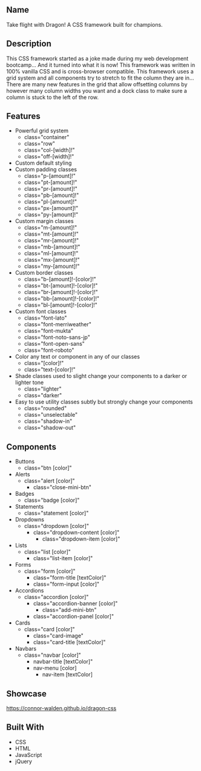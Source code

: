 ## Name
Take flight with Dragon! A CSS framework built for champions.

## Description
This CSS framework started as a joke made during my web development bootcamp... And it turned into what it is now! This framework was written in 100% vanilla CSS and is cross-browser compatible. This framework uses a grid system and all components try to stretch to fit the column they are in... There are many new features in the grid that allow offsetting columns by however many column widths you want and a dock class to make sure a column is stuck to the left of the row. 

## Features
- Powerful grid system
  - class="container"
  - class="row"
  - class="col-[width]!"
  - class="off-[width]!"
- Custom default styling
- Custom padding classes
  - class="p-[amount]!"
  - class="pt-[amount]!"
  - class="pr-[amount]!"
  - class="pb-[amount]!"
  - class="pl-[amount]!"
  - class="px-[amount]!"
  - class="py-[amount]!"
- Custom margin classes
  - class="m-[amount]!"
  - class="mt-[amount]!"
  - class="mr-[amount]!"
  - class="mb-[amount]!"
  - class="ml-[amount]!"
  - class="mx-[amount]!"
  - class="my-[amount]!"
- Custom border classes
  - class="b-[amount]!-[color]!"
  - class="bt-[amount]!-[color]!"
  - class="br-[amount]!-[color]!"
  - class="bb-[amount]!-[color]!"
  - class="bl-[amount]!-[color]!"
- Custom font classes
  - class="font-lato"        
  - class="font-merriweather"
  - class="font-mukta"       
  - class="font-noto-sans-jp"
  - class="font-open-sans"   
  - class="font-roboto"      
- Color any text or component in any of our classes
  - class="[color]!"
  - class="text-[color]!"
- Shade classes used to slight change your components to a darker or lighter tone
  - class="lighter"
  - class="darker"
- Easy to use utility classes subtly but strongly change your components
  - class="rounded" 
  - class="unselectable" 
  - class="shadow-in"
  - class="shadow-out"

## Components
- Buttons
  - class="btn [color]"
- Alerts
  - class="alert [color]"
    - class="close-mini-btn"
- Badges
  - class="badge [color]"
- Statements
  - class="statement [color]"
- Dropdowns
  - class="dropdown [color]"
    - class="dropdown-content [color]"
      - class="dropdown-item [color]"
- Lists
  - class="list [color]"
    - class="list-item [color]"
- Forms
  - class="form [color]"
    - class="form-title [textColor]"
    - class="form-input [color]"
- Accordions
  - class="accordion [color]"
    - class="accordion-banner [color]"
      - class="add-mini-btn"
    - class="accordion-panel [color]"
- Cards
  - class="card [color]"
    - class="card-image"
    - class="card-title [textColor]"
- Navbars
  - class="navbar [color]"
    - navbar-title [textColor]"
    - nav-menu [color]
      - nav-item [textColor]

## Showcase
https://connor-walden.github.io/dragon-css

## Built With
- CSS
- HTML
- JavaScript
- jQuery
